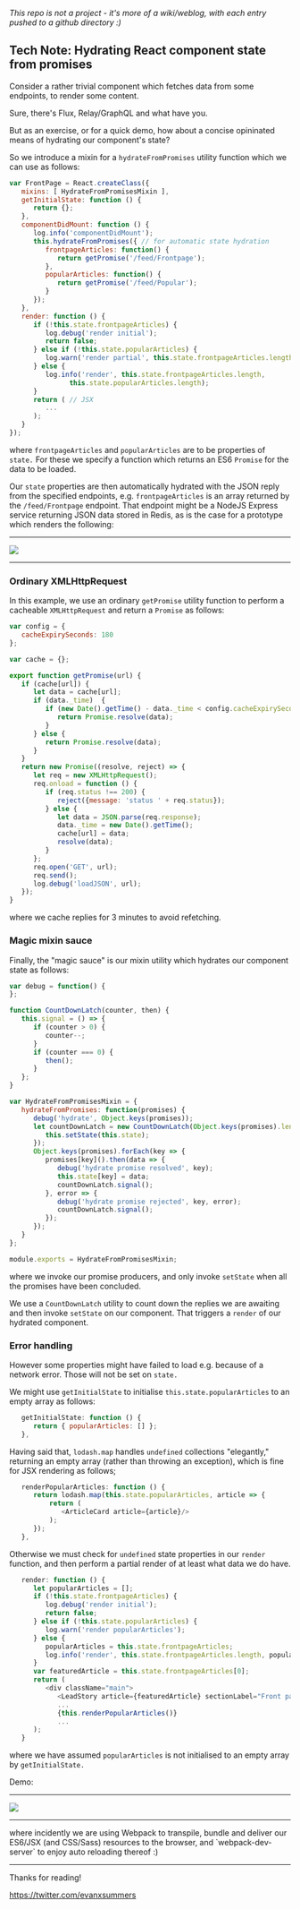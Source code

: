 

<i>This repo is not a project - it's more of a wiki/weblog, with each entry pushed to a github directory :)</i>


## Tech Note: Hydrating React component state from promises 

Consider a rather trivial component which fetches data from some endpoints, to render some content. 

Sure, there's Flux, Relay/GraphQL and what have you.

But as an exercise, or for a quick demo, how about a concise opininated means of hydrating our component's state?

So we introduce a mixin for a `hydrateFromPromises` utility function which we can use as follows:

```javascript
var FrontPage = React.createClass({
   mixins: [ HydrateFromPromisesMixin ],
   getInitialState: function () {
      return {};
   },   
   componentDidMount: function () {
      log.info('componentDidMount');
      this.hydrateFromPromises({ // for automatic state hydration
         frontpageArticles: function() {
            return getPromise('/feed/Frontpage');
         },
         popularArticles: function() {
            return getPromise('/feed/Popular');
         }
      });
   },
   render: function () {
      if (!this.state.frontpageArticles) {
         log.debug('render initial');
         return false;
      } else if (!this.state.popularArticles) {
         log.warn('render partial', this.state.frontpageArticles.length);
      } else {
         log.info('render', this.state.frontpageArticles.length,
               this.state.popularArticles.length);
      }
      return ( // JSX 
         ... 
      );
   }
});
```
where `frontpageArticles` and `popularArticles` are to be properties of `state.` For these we specify a function which returns an ES6 `Promise` for the data to be loaded. 

Our `state` properties are then automatically hydrated with the JSON reply from the specified endpoints, e.g. `frontpageArticles` is an array returned by the `/feed/Frontpage` endpoint. That endpoint might be a NodeJS Express service returning JSON data stored in Redis, as is the case for a prototype which renders the following:

<hr>
<img src="http://evanx.github.io/images/demo/news1.png"/>
<hr>

### Ordinary XMLHttpRequest

In this example, we use an ordinary `getPromise` utility function to perform a cacheable `XMLHttpRequest` and return a `Promise` as follows:
```javascript
var config = {
   cacheExpirySeconds: 180
};

var cache = {};

export function getPromise(url) {
   if (cache[url]) {
      let data = cache[url];
      if (data._time)  {
         if (new Date().getTime() - data._time < config.cacheExpirySeconds*1000) {
            return Promise.resolve(data);
         }
      } else {
         return Promise.resolve(data);
      }
   }
   return new Promise((resolve, reject) => {
      let req = new XMLHttpRequest();
      req.onload = function () {
         if (req.status !== 200) {
            reject({message: 'status ' + req.status});
         } else {
            let data = JSON.parse(req.response);
            data._time = new Date().getTime();
            cache[url] = data;
            resolve(data);
         }
      };
      req.open('GET', url);
      req.send();
      log.debug('loadJSON', url);
   });
}
```
where we cache replies for 3 minutes to avoid refetching.


### Magic mixin sauce

Finally, the "magic sauce" is our mixin utility which hydrates our component state as follows:
```javascript
var debug = function() {   
};

function CountDownLatch(counter, then) {
   this.signal = () => {
      if (counter > 0) {
         counter--;
      }
      if (counter === 0) {
         then();
      }
   };
}

var HydrateFromPromisesMixin = {
   hydrateFromPromises: function(promises) {
      debug('hydrate', Object.keys(promises));
      let countDownLatch = new CountDownLatch(Object.keys(promises).length, () => {
         this.setState(this.state);
      });
      Object.keys(promises).forEach(key => {
         promises[key]().then(data => {
            debug('hydrate promise resolved', key);
            this.state[key] = data;
            countDownLatch.signal();
         }, error => {
            debug('hydrate promise rejected', key, error);
            countDownLatch.signal();
         });
      });
   }
};

module.exports = HydrateFromPromisesMixin;
```
where we invoke our promise producers, and only invoke `setState` when all the promises have been concluded.

We use a `CountDownLatch` utility to count down the replies we are awaiting and then invoke `setState` on our component. That triggers a `render` of our hydrated component. 


### Error handling 

However some properties might have failed to load e.g. because of a network error. Those will not be set on `state.` 

We might use `getInitialState` to initialise `this.state.popularArticles` to an empty array as follows:

```javascript 
   getInitialState: function () {
      return { popularArticles: [] };
   },   
```

Having said that, `lodash.map` handles `undefined` collections "elegantly," returning an empty array (rather than throwing an exception), which is fine for JSX rendering as follows;

```javascript
   renderPopularArticles: function () {
      return lodash.map(this.state.popularArticles, article => {
          return (
             <ArticleCard article={article}/>
          );
      });
   },
```

Otherwise we must check for `undefined` state properties in our `render` function, and then perform a partial render of at least what data we do have. 

```javascript
   render: function () {
      let popularArticles = [];
      if (!this.state.frontpageArticles) {
         log.debug('render initial');
         return false;
      } else if (!this.state.popularArticles) {
         log.warn('render popularArticles');
      } else {
         popularArticles = this.state.frontpageArticles;
         log.info('render', this.state.frontpageArticles.length, popularArticles.length);
      }
      var featuredArticle = this.state.frontpageArticles[0];
      return (
         <div className="main">
            <LeadStory article={featuredArticle} sectionLabel="Front page"/>
            ...
            {this.renderPopularArticles()}
            ...
      );
   }
```
where we have assumed `popularArticles` is not initialised to an empty array by `getInitialState.`

Demo:

<hr>
<img src="http://evanx.github.io/images/demo/frontpage1.png"/>
<hr>
where incidently we are using Webpack to transpile, bundle and deliver our ES6/JSX (and CSS/Sass) resources to the browser, and `webpack-dev-server` to enjoy auto reloading thereof :)

<hr>
Thanks for reading!

https://twitter.com/evanxsummers

